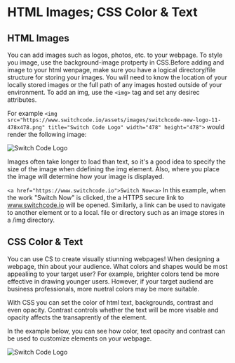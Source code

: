 # HTML Images; CSS Color & Text

## HTML Images

You can add images such as logos, photos, etc. to your webpage. To style you image, use the background-image protperty in CSS.Before adding and image to your html wenpage, make sure you have a logical directory/file structure for storing your images. You will need to know the location of your locally stored images or the full path of any images hosted outside of your environment. To add an img, use the ```<img>``` tag and set any desirec attributes.

For example ```<img src="https://www.switchcode.io/assets/images/switchcode-new-logo-11-478x478.png" title="Switch Code Logo" width="478" height="478">``` would render the following image:

![Switch Code Logo](https://www.switchcode.io/assets/images/switchcode-new-logo-11-478x478.png)

Images often take longer to load than text, so it's a good idea to specify the size of the image when ddefining the img element. Also, where you place the image will determine how your image is displayed.

 ```<a href="https://www.switchcode.io">Switch Now<a>``` In this example, when the work "Switch Now" is clicked, the a HTTPS secure link to www.switchcode.io will be opened. Similarly, a link can be used to navigate to another element or to a local. file or directory such as an image stores in a /img directory.


## CSS Color & Text

You can use CS to create visually stiunning webpages! When designing a webpage, thin about your audience. What colors and shapes would be most appealiing to your target user? For example, brighter colors tend be more effective in drawing younger users. However, if your target audiend are business professionals, more nuetral colors may be more suitable. 

With CSS you can set the color of html text, backgrounds, contrast and even opacity. Contrast controls whether the text will be more visable and opacity affects the transaprently of the element.

In the example below, you can see how color, text opacity and contrast can be used to customize elements on your webpage.

![Switch Code Logo](./imgs/Read-05.png)
